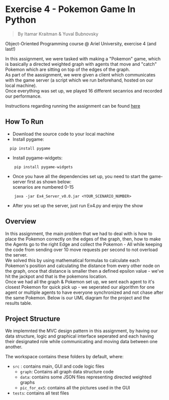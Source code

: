 # **Exercise 4 - Pokemon Game In Python**
>By Itamar Kraitman & Yuval Bubnovsky

Object-Oriented Programming course @ Ariel University, exercise 4 (and last!)

In this assignment, we were tasked with making a "Pokemon" game, which is basically a directed weighted graph with agents that move and "catch" Pokemon which are sitting on top of the edges of the graph.
<br> As part of the aassignment, we were given a client which communicates with the game server (a script which we run beforehand, hosted on our local machine).<br>
Once everything was set up, we played 16 different secanrios and recorded our performance.

Instructions regarding running the assignment can be found [here](https://docs.google.com/document/d/1LrXIX2pLvRIVHdSqVIimCCxL7UBMaogAcLKfr2dOjHk/edit)

## How To Run
* Download the source code to your local machine
* Install pygame:
```commandline
  pip install pygame
```
* Install pygame-widgets:
```commandline
    pip install pygame-widgets
```
* Once you have all the dependencies set up, you need to start the game-server first as shown below:<br>
scenarios are numbered 0-15
```commandline
    java -jar Ex4_Server_v0.0.jar <YOUR_SCENARIO_NUMBER>
```
* After you set up the server, just run Ex4.py and enjoy the show

## Overview
In this assignment, the main problem that we had to deal with is how to place the Pokemon correctly on the edges of the graph, then, how to make the Agents go to the right Edge and collect the Pokemon - All while keeping the code from sending over 10 move requests per second to not overload the server.<br>
We solved this by using mathematical formulas to calculate each Pokemon's position and calculating the distance from every other node on the graph, once that distance is smaller then a defined epsilon value - we've hit the jackpot and that is the pokemons location.
<br> Once we had all the graph & Pokemon set up, we sent each agent to it's closest Pokemon for quick pick up - we seperated our algorithm for one agent or multiple agents to have everyone synchronized and not chase after the same Pokemon.
Below is our UML diagram for the project and the results table.

## Project Structure

We implemnted the MVC design pattern in this assignment, by having our data structure, logic and graphical interface seperated and each having their designated role while communicating and moving data between one another.<br>

The workspace contains these folders by default, where:

- `src` : contains main, GUI and code logic files
  - `graph`: Contains all graph data structure code
  - `data`: contains some JSON files representing directed weighted graphs
  - `pic_for_ex5`: contains all the pictures used in the GUI
- `tests`: contains all test files


